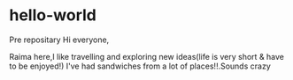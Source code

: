 # hello-world
Pre repositary
Hi everyone,

Raima here,I like travelling and exploring new ideas(life is very short & have to be enjoyed!)
I've had sandwiches from a lot of places!!.Sounds crazy

